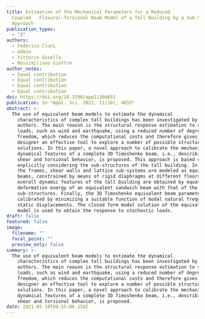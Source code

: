 ```yaml
---
title: Estimation of the Mechanical Parameters for a Reduced
  Coupled   Flexural–Torsional Beam Model of a Tall Building by a Sub-Structure
  Approach
publication_types:
  - "2"
authors:
  - Federico Cluni
  - admin
  - Vittorio Gusella
  - Massimiliano Gioffrè
author_notes:
  - Equal contribution
  - Equal contribution
  - Equal contribution
  - Equal contribution
doi: https://doi.org/10.3390/app11104655
publication: In *Appl. Sci. 2021, 11(10), 4655*
abstract: >-
  The use of equivalent beam models to estimate the dynamical
    characteristics of complex tall buildings has been investigated by several
    authors. The main reason is the structural response estimation to stochastic
    loads, such as wind and earthquake, using a reduced number of degrees of
    freedom, which reduces the computational costs and therefore gives the
    designer an effective tool to explore a number of possible structural
    solutions. In this paper, a novel approach to calibrate the mechanical and
    dynamical features of a complete 3D Timoshenko beam, i.e., describing bending,
    shear and torsional behavior, is proposed. This approach is based on
    explicitly considering the sub-structures of the tall building. In particular,
    the frames, shear walls and lattice sub-systems are modeled as equivalent
    beams, constrained by means of rigid diaphragms at different floors. The
    overall dynamic features of the tall building are obtained by equating the
    deformation energy of an equivalent sandwich beam with that of the selected
    sub-structures. Finally, the 3D Timoshenko equivalent beam parameters are
    calibrated by minimizing a suitable function of modal natural frequencies and
    static displacements. The closed form modal solution of the equivalent beam
    model is used to obtain the response to stochastic loads.
draft: false
featured: false
image:
  filename: ""
  focal_point: ""
  preview_only: false
summary: >-
  The use of equivalent beam models to estimate the dynamical
    characteristics of complex tall buildings has been investigated by several
    authors. The main reason is the structural response estimation to stochastic
    loads, such as wind and earthquake, using a reduced number of degrees of
    freedom, which reduces the computational costs and therefore gives the
    designer an effective tool to explore a number of possible structural
    solutions. In this paper, a novel approach to calibrate the mechanical and
    dynamical features of a complete 3D Timoshenko beam, i.e., describing bending,
    shear and torsional behavior, is proposed.
date: 2021-05-19T09:55:06.159Z
---
```

